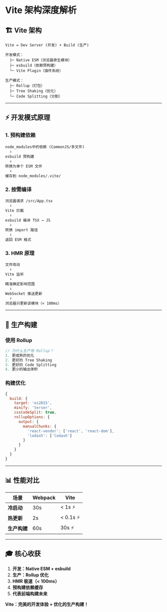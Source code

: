 # Vite 架构深度解析

## 🏗️ Vite 架构

```
Vite = Dev Server (开发) + Build (生产)

开发模式：
  ├─ Native ESM（浏览器原生模块）
  ├─ esbuild（依赖预构建）
  └─ Vite Plugin（插件系统）

生产模式：
  ├─ Rollup（打包）
  ├─ Tree Shaking（优化）
  └─ Code Splitting（分割）
```

---

## ⚡️ 开发模式原理

### 1. 预构建依赖

```
node_modules中的依赖 (CommonJS/多文件)
  ↓
esbuild 预构建
  ↓
转换为单个 ESM 文件
  ↓
缓存到 node_modules/.vite/
```

### 2. 按需编译

```
浏览器请求 /src/App.tsx
  ↓
Vite 拦截
  ↓
esbuild 编译 TSX → JS
  ↓
转换 import 路径
  ↓
返回 ESM 格式
```

### 3. HMR 原理

```
文件改动
  ↓
Vite 监听
  ↓
精准确定影响范围
  ↓
WebSocket 推送更新
  ↓
浏览器只更新该模块（< 100ms）
```

---

## 🔧 生产构建

### 使用 Rollup

```javascript
// 为什么生产用 Rollup？
1. 更成熟的优化
2. 更好的 Tree Shaking
3. 更好的 Code Splitting
4. 更小的输出体积
```

### 构建优化

```javascript
{
  build: {
    target: 'es2015',
    minify: 'terser',
    cssCodeSplit: true,
    rollupOptions: {
      output: {
        manualChunks: {
          'react-vendor': ['react', 'react-dom'],
          'lodash': ['lodash']
        }
      }
    }
  }
}
```

---

## 📊 性能对比

| 场景 | Webpack | Vite |
|------|---------|------|
| **冷启动** | 30s | < 1s ⚡️ |
| **热更新** | 2s | < 0.1s ⚡️ |
| **生产构建** | 60s | 30s ⚡️ |

---

## 🎓 核心收获

1. **开发：Native ESM + esbuild**
2. **生产：Rollup 优化**
3. **HMR 极速（< 100ms）**
4. **预构建依赖缓存**
5. **代表前端构建未来**

**Vite：完美的开发体验 + 优化的生产构建！**

